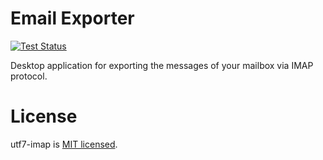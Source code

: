 # Email Exporter

[![Test Status](https://github.com/iam-medvedev/email-exporter/workflows/test/badge.svg?event=push)](https://github.com/iam-medvedev/email-exporter/actions)

Desktop application for exporting the messages of your mailbox via IMAP protocol.

# License

utf7-imap is [MIT licensed](LICENSE).
